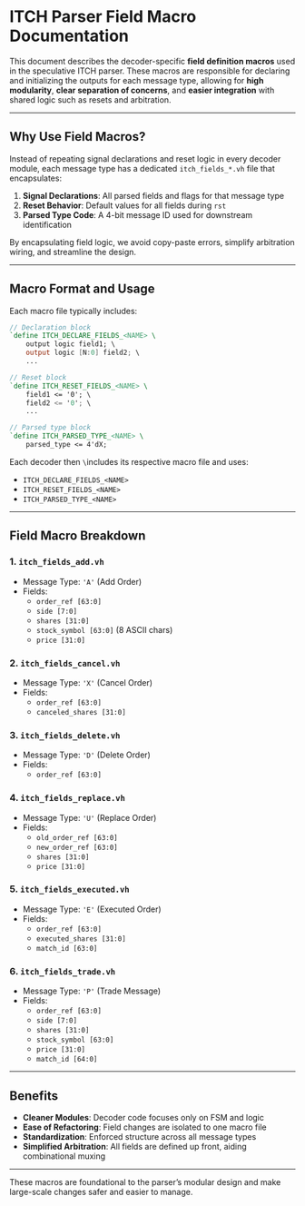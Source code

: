 
# ITCH Parser Field Macro Documentation

This document describes the decoder-specific **field definition macros** used in the speculative ITCH parser. These macros are responsible for declaring and initializing the outputs for each message type, allowing for **high modularity**, **clear separation of concerns**, and **easier integration** with shared logic such as resets and arbitration.

---

## Why Use Field Macros?

Instead of repeating signal declarations and reset logic in every decoder module, each message type has a dedicated `itch_fields_*.vh` file that encapsulates:

1. **Signal Declarations**: All parsed fields and flags for that message type
2. **Reset Behavior**: Default values for all fields during `rst`
3. **Parsed Type Code**: A 4-bit message ID used for downstream identification

By encapsulating field logic, we avoid copy-paste errors, simplify arbitration wiring, and streamline the design.

---

## Macro Format and Usage

Each macro file typically includes:

```verilog
// Declaration block
`define ITCH_DECLARE_FIELDS_<NAME> \
    output logic field1; \
    output logic [N:0] field2; \
    ...

// Reset block
`define ITCH_RESET_FIELDS_<NAME> \
    field1 <= '0'; \
    field2 <= '0'; \
    ...

// Parsed type block
`define ITCH_PARSED_TYPE_<NAME> \
    parsed_type <= 4'dX;
```

Each decoder then `\`includes its respective macro file and uses:

- `ITCH_DECLARE_FIELDS_<NAME>`
- `ITCH_RESET_FIELDS_<NAME>`
- `ITCH_PARSED_TYPE_<NAME>`

---

## Field Macro Breakdown

### 1. `itch_fields_add.vh`

- Message Type: `'A'` (Add Order)
- Fields:
  - `order_ref [63:0]`
  - `side [7:0]`
  - `shares [31:0]`
  - `stock_symbol [63:0]` (8 ASCII chars)
  - `price [31:0]`

### 2. `itch_fields_cancel.vh`

- Message Type: `'X'` (Cancel Order)
- Fields:
  - `order_ref [63:0]`
  - `canceled_shares [31:0]`

### 3. `itch_fields_delete.vh`

- Message Type: `'D'` (Delete Order)
- Fields:
  - `order_ref [63:0]`

### 4. `itch_fields_replace.vh`

- Message Type: `'U'` (Replace Order)
- Fields:
  - `old_order_ref [63:0]`
  - `new_order_ref [63:0]`
  - `shares [31:0]`
  - `price [31:0]`

### 5. `itch_fields_executed.vh`

- Message Type: `'E'` (Executed Order)
- Fields:
  - `order_ref [63:0]`
  - `executed_shares [31:0]`
  - `match_id [63:0]`

### 6. `itch_fields_trade.vh`

- Message Type: `'P'` (Trade Message)
- Fields:
  - `order_ref [63:0]`
  - `side [7:0]`
  - `shares [31:0]`
  - `stock_symbol [63:0]`
  - `price [31:0]`
  - `match_id [64:0]`

---

## Benefits

- **Cleaner Modules**: Decoder code focuses only on FSM and logic
- **Ease of Refactoring**: Field changes are isolated to one macro file
- **Standardization**: Enforced structure across all message types
- **Simplified Arbitration**: All fields are defined up front, aiding combinational muxing

---

These macros are foundational to the parser’s modular design and make large-scale changes safer and easier to manage.
